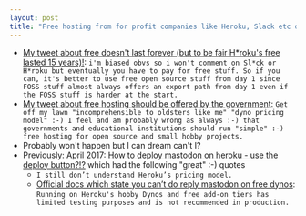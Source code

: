 ```yaml
---
layout: post
title: "Free hosting from for profit companies like Heroku, Slack etc doesn't work. Don't depend on it! Only viable long term solution is for the UN Black Helicopters :-) i.e. the government needs to offer hosting"
---
```

* [My tweet about free doesn't last forever (but to be fair H\*roku's free lasted 15 years)!](https://twitter.com/rtanglao/status/1563327476449054721): `i'm biased obvs so i won't comment on Sl*ck or H*roku but eventually you have to pay for free stuff. So if you can, it's better to use free open source stuff from day 1 since FOSS stuff almost always offers an export path from day 1 even if the FOSS stuff is harder at the start.`
* [My tweet about free hosting should be offered by the government](https://twitter.com/rtanglao/status/1563552664851742721): `Get off my lawn "incomprehensible to oldsters like me" "dyno pricing model" :-) I feel and am probably wrong as always :-) that governments and educational institutions should run "simple" :-) free hosting for open source and small hobby projects.`
* Probably won't happen but I can dream can't I?
* Previously: April 2017: [How to deploy mastodon on heroku - use the deploy button?!?](http://rolandtanglao.com/2017/04/15/p1-mastodon-on-heroku/)  which had the following "great" :-) quotes
  * `I still don’t understand Heroku’s pricing model.`
  * [Official docs which state you can’t do reply mastodon  on free dynos](https://github.com/tootsuite/documentation/blob/master/Running-Mastodon/Heroku-guide.md): `Running on Heroku's hobby Dynos and free add-on tiers has limited testing purposes and is not recommended in production.`
